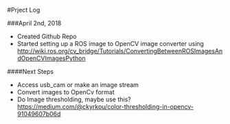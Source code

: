 #Prject Log

###April 2nd, 2018
* Created Github Repo
* Started setting up a ROS image to OpenCV image converter using http://wiki.ros.org/cv_bridge/Tutorials/ConvertingBetweenROSImagesAndOpenCVImagesPython

####Next Steps
* Access usb_cam or make an image stream
* Convert images to OpenCv format
* Do Image thresholding, maybe use this? https://medium.com/@ckyrkou/color-thresholding-in-opencv-91049607b06d
  
